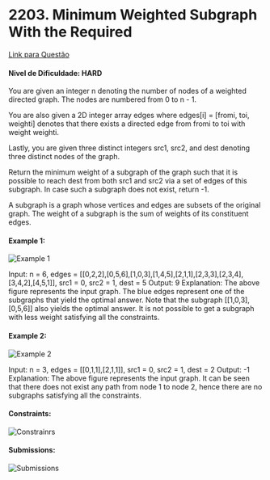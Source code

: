 # 2203. Minimum Weighted Subgraph With the Required 

 [Link para Questão](https://leetcode.com/problems/minimum-weighted-subgraph-with-the-required-paths/description/?envType=problem-list-v2&envId=graph&difficulty=HARD)

 #### Nivel de Dificuldade: HARD

You are given an integer n denoting the number of nodes of a weighted directed graph. The nodes are numbered from 0 to n - 1.

You are also given a 2D integer array edges where edges[i] = [fromi, toi, weighti] denotes that there exists a directed edge from fromi to toi with weight weighti.

Lastly, you are given three distinct integers src1, src2, and dest denoting three distinct nodes of the graph.

Return the minimum weight of a subgraph of the graph such that it is possible to reach dest from both src1 and src2 via a set of edges of this subgraph. In case such a subgraph does not exist, return -1.

A subgraph is a graph whose vertices and edges are subsets of the original graph. The weight of a subgraph is the sum of weights of its constituent edges.

#### Example 1:

![Example 1](../Questões/img_2/image_1.png)

Input: n = 6, edges = [[0,2,2],[0,5,6],[1,0,3],[1,4,5],[2,1,1],[2,3,3],[2,3,4],[3,4,2],[4,5,1]], src1 = 0, src2 = 1, dest = 5
Output: 9
Explanation:
The above figure represents the input graph.
The blue edges represent one of the subgraphs that yield the optimal answer.
Note that the subgraph [[1,0,3],[0,5,6]] also yields the optimal answer. It is not possible to get a subgraph with less weight satisfying all the constraints.

#### Example 2:

![Example 2](../Questões/img_2/image_2.png)

Input: n = 3, edges = [[0,1,1],[2,1,1]], src1 = 0, src2 = 1, dest = 2
Output: -1
Explanation:
The above figure represents the input graph.
It can be seen that there does not exist any path from node 1 to node 2, hence there are no subgraphs satisfying all the constraints.

#### Constraints:

![Constrainrs](../Questões/Imagens/image_3.png)

#### Submissions:

![Submissions](../Questões/Imagens/image_4.png)

